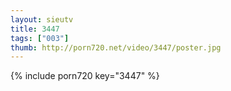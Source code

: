```yaml
--- 
layout: sieutv
title: 3447
tags: ["003"]
thumb: http://porn720.net/video/3447/poster.jpg
---
```

{% include porn720 key="3447" %} 
